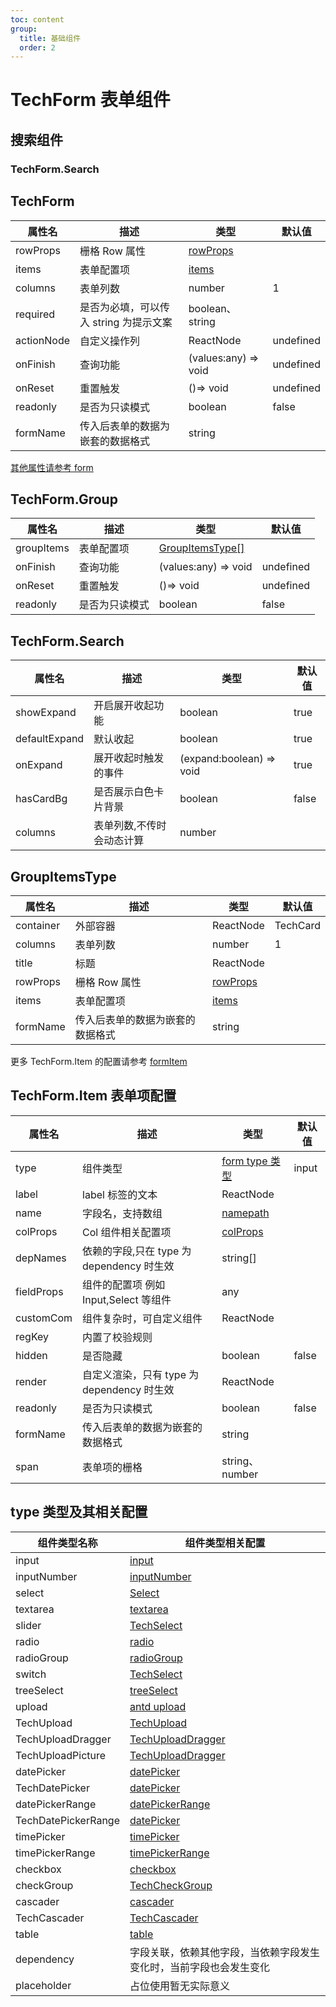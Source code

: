 ```yaml
---
toc: content
group:
  title: 基础组件
  order: 2
---
```


# TechForm 表单组件

## 搜索组件

<!-- ### TechForm

<code src="./demos/form.tsx"></code>

### 占位类型

<code src="./demos/placeholder.tsx"></code>

### 嵌套的数据结构

<code src="./demos/form-name.tsx"></code>

<code src="./demos/form-group-name.tsx"></code>

### 表单项依赖

<code src="./demos/dependency.tsx"></code>

### 预置正则校验

<code src="./demos/reg.tsx"></code>

### 表单项隐藏模式

<code src="./demos/form-hidden.tsx"></code>

### 只读模式

<code src="./demos/form-readonly.tsx"></code>

<code src="./demos/formItem.tsx"></code>

### TechForm.Group

<code src="./demos/group.tsx"></code>

<code src="./demos/customGroupContainer.tsx"></code> -->

### TechForm.Search

<code src="./demos/search.tsx"></code>

## TechForm

| 属性名     | 描述                                   | 类型                                                               | 默认值    |
| ---------- | -------------------------------------- | ------------------------------------------------------------------ | --------- |
| rowProps   | 栅格 Row 属性                          | [rowProps](https://ant-design.antgroup.com/components/grid-cn#row) |           |
| items      | 表单配置项                             | [items](/components/tech-form#Tech.Item-表单项配置)                |           |
| columns    | 表单列数                               | number                                                             | 1         |
| required   | 是否为必填，可以传入 string 为提示文案 | boolean、string                                                    |           |
| actionNode | 自定义操作列                           | ReactNode                                                          | undefined |
| onFinish   | 查询功能                               | (values:any) => void                                               | undefined |
| onReset    | 重置触发                               | ()=> void                                                          | undefined |
| readonly   | 是否为只读模式                         | boolean                                                            | false     |
| formName   | 传入后表单的数据为嵌套的数据格式       | string                                                             |           |

[其他属性请参考 form](https://ant-design.antgroup.com/components/form-cn#api)

## TechForm.Group

| 属性名     | 描述           | 类型                                                     | 默认值    |
| ---------- | -------------- | -------------------------------------------------------- | --------- |
| groupItems | 表单配置项     | [GroupItemsType[]](/components/tech-form#groupitemstype) |           |
| onFinish   | 查询功能       | (values:any) => void                                     | undefined |
| onReset    | 重置触发       | ()=> void                                                | undefined |
| readonly   | 是否为只读模式 | boolean                                                  | false     |

## TechForm.Search

| 属性名        | 描述                      | 类型                     | 默认值 |
| ------------- | ------------------------- | ------------------------ | ------ |
| showExpand    | 开启展开收起功能          | boolean                  | true   |
| defaultExpand | 默认收起                  | boolean                  | true   |
| onExpand      | 展开收起时触发的事件      | (expand:boolean) => void | true   |
| hasCardBg     | 是否展示白色卡片背景      | boolean                  | false  |
| columns       | 表单列数,不传时会动态计算 | number                   |        |

## GroupItemsType

| 属性名    | 描述                             | 类型                                                               | 默认值   |
| --------- | -------------------------------- | ------------------------------------------------------------------ | -------- |
| container | 外部容器                         | ReactNode                                                          | TechCard |
| columns   | 表单列数                         | number                                                             | 1        |
| title     | 标题                             | ReactNode                                                          |          |
| rowProps  | 栅格 Row 属性                    | [rowProps](https://ant-design.antgroup.com/components/grid-cn#row) |          |
| items     | 表单配置项                       | [items](/components/form#items-表单项配置)                         |          |
| formName  | 传入后表单的数据为嵌套的数据格式 | string                                                             |          |

更多 TechForm.Item 的配置请参考 [formItem](https://ant-design.antgroup.com/components/form-cn#formitem)

## TechForm.Item 表单项配置

| 属性名     | 描述                                       | 类型                                                                    | 默认值 |
| ---------- | ------------------------------------------ | ----------------------------------------------------------------------- | ------ |
| type       | 组件类型                                   | [form type 类型](/components/form#type-类型及其相关配置)                | input  |
| label      | label 标签的文本                           | ReactNode                                                               |        |
| name       | 字段名，支持数组                           | [namepath](https://ant-design.antgroup.com/components/form-cn#namepath) |        |
| colProps   | Col 组件相关配置项                         | [colProps](https://ant-design.antgroup.com/components/grid-cn#col)      |        |
| depNames   | 依赖的字段,只在 type 为 dependency 时生效  | string[]                                                                |        |
| fieldProps | 组件的配置项 例如 Input,Select 等组件      | any                                                                     |        |
| customCom  | 组件复杂时，可自定义组件                   | ReactNode                                                               |        |
| regKey     | 内置了校验规则                             |                                                                         |        |
| hidden     | 是否隐藏                                   | boolean                                                                 | false  |
| render     | 自定义渲染，只有 type 为 dependency 时生效 | ReactNode                                                               |        |
| readonly   | 是否为只读模式                             | boolean                                                                 | false  |
| formName   | 传入后表单的数据为嵌套的数据格式           | string                                                                  |        |
| span       | 表单项的栅格                               | string、number                                                          |        |

## type 类型及其相关配置

| 组件类型名称        | 组件类型相关配置                                                                         |
| ------------------- | ---------------------------------------------------------------------------------------- |
| input               | [input](https://ant-design.antgroup.com/components/input-cn#input)                       |
| inputNumber         | [inputNumber](https://ant-design.antgroup.com/components/input-number-cn#api)            |
| select              | [Select](/components/select#api)                                                         |
| textarea            | [textarea](https://ant-design.antgroup.com/components/input-cn#inputtextarea)            |
| slider              | [TechSelect](https://ant-design.antgroup.com/components/slider-cn#api)                   |
| radio               | [radio](https://ant-design.antgroup.com/components/radio-cn#api)                         |
| radioGroup          | [radioGroup](/components/radio-group#api)                                                |
| switch              | [TechSelect](https://ant-design.antgroup.com/components/switch-cn#api)                   |
| treeSelect          | [treeSelect](https://ant-design.antgroup.com/components/tree-select-cn#api)              |
| upload              | [antd upload](/components/select#api)                                                    |
| TechUpload          | [TechUpload](/components/upload#api)                                                     |
| TechUploadDragger   | [TechUploadDragger](/components/upload#api)                                              |
| TechUploadPicture   | [TechUploadDragger](/components/upload#api)                                              |
| datePicker          | [datePicker](https://ant-design.antgroup.com/components/date-picker-cn#datepicker)       |
| TechDatePicker      | [datePicker](/components/date-picker#api)                                                |
| datePickerRange     | [datePickerRange](https://ant-design.antgroup.com/components/date-picker-cn#rangepicker) |
| TechDatePickerRange | [datePicker](/components/date-picker-range#api)                                          |
| timePicker          | [timePicker](https://ant-design.antgroup.com/components/time-picker-cn#api)              |
| timePickerRange     | [timePickerRange](https://ant-design.antgroup.com/components/time-picker-cn#rangepicker) |
| checkbox            | [checkbox](https://ant-design.antgroup.com/components/checkbox-cn#api)                   |
| checkGroup          | [TechCheckGroup](/components/check-group#api)                                            |
| cascader            | [cascader](https://ant-design.antgroup.com/components/cascader-cn#api)                   |
| TechCascader        | [TechCascader](/components/cascader#api)                                                 |
| table               | [table](https://ant-design.antgroup.com/components/table-cn#api)                         |
| dependency          | 字段关联，依赖其他字段，当依赖字段发生变化时，当前字段也会发生变化                       |
| placeholder         | 占位使用暂无实际意义                                                                     |
